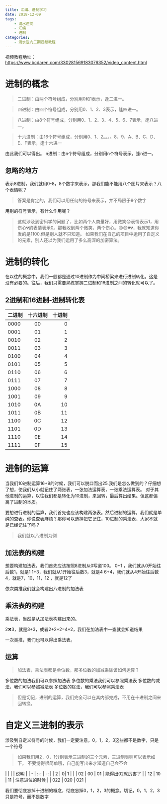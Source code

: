 ```yaml
---
title: 汇编、进制学习
date: 2018-12-09
tags:
	- 滴水逆向
	- 汇编
	- 进制
categories:
	- 滴水逆向三期视频教程
---
```


视频教程地址：https://www.bcdaren.com/330281569183076352/video_content.html
# 进制的概念

> 二进制：由两个符号组成，分别用0和1表示，逢二进一。

> 四进制：由四个符号组成，分别用0、1、2、3表示，逢四进一。

> 八进制：由8个符号组成，分别用0、1、2、3、4、5、6、7表示，逢八进一。

> 十六进制：由16个符号组成，分别用0、1、2。。。。8、9、A、B、C、D、E、F表示，逢十六进一

由此我们可以得出。
n进制：由n个符号组成，分别用n个符号表示，逢n进一。

## 忽略的地方

表示8进制，我们就用0-8，8个数字来表示，那我们能不能用八个图片来表示？八个表情呢？
> 答案是肯定的，我们可以用任何的符号来表示，并不局限于8个数字

用别的符号表示，有什么作用呢？
> 这就涉及到密码学的问题了，比如两个人商量好，用微笑😊表情表示1，用伤心💔的表情表示0。那我收到两个微笑，两个伤心。😊😊💔💔，我就知道你发的是1100.但是别人就不只知道。
如果我们在自己的项目中运用了自定义的元素，别人还以为我们运用了多么高深的加密算法。

# 进制的转化
在以往的概念中，我们一般都是通过10进制作为中间桥梁来进行进制转化。这是没有必要的。往后，我们只需要熟练掌握二进制和16进制之间的转化就可以了。
## 2进制和16进制-进制转化表

| 二进制 | 十六进制 | 十进制 |
| - | :-: | -: | 
| 0000 | 00| 0 | 
| 0001 | 01 | 1 | 
| 0010 | 02 | 2 |
| 0011 | 03 | 3 | 
| 0100 | 04 | 4 | 
| 0101 | 05 | 5 |
| 0110 | 06| 6 | 
| 0111 | 07 | 7 | 
| 1000 | 08 | 8 |
| 1001 | 09| 9 | 
| 1010 | 0A | 10 | 
| 1011 | 0B | 11 |
| 1100 | 0C| 12 | 
| 1101 | 0D | 13 | 
| 1110 | 0E | 14 |
| 1111 | 0F | 15 | 

# 进制的运算

当我们10进制运算16+9的时候，我们可以脱口而出25.我们是怎么做到的？仔细想了想，使我们从小就记住了两张表，一张加法运算表，一张乘法运算表。
对于其他进制的运算，以往我们都是转化为10进制，来回转，最后算出结果。但这都偏离了进制的本质。

要想进行进制的运算，我们首先也应该构建两张表。然后进制的运算，我们就是单纯的查表。你说查表麻烦？那你可以选择把它记住，10进制的乘法表，大家不就是已经记住了吗？
> 我们就以八进制为例

## 加法表的构建
想要构建加法表，我们首先应该按照8进制从0写道100。
0+1 ，我们就从0开始往后数1，就是1
1+3，我们就从1开始往后数3，就是4
6+4，我们就从4开始往后数4，就是7，10，11，12 ，就是12了

依次类推我们就会构建出八进制的加法表

## 乘法表的构建
乘法表，当然是从加法表构建出来的。

2✖3，就是3+3，或者2+2+2=4+2，我们在加法表中一查就会知道结果

一次类推，我们也可以得出乘法表。

## 运算

> 加法表，乘法表都是单位数，那多位数的加减乘除该如何运算？

多位数的加法我们可以参照加法表
多位数的乘法我们可以参照乘法表
多位数的减法，我们可以参照减法表
多位数的除法，我们可以参照乘法表

> 但是切记，进制的运算，我们完全可以在其内部完成，不用在十进制之间来回转换。

# 自定义三进制的表示
涉及到自定义符号的时候，我们一定要注意，0，1，2，3这些都不是数字，只是一个符号
> 如果我们用2，0，1分别表示三进制的三个元素，三进制表则可以表示如下。
不要觉得很简单哦，自己能写出来才知道自己会不会

|  |  |  | 说明 |
| - | :-: | -: | 
| 2 | 0| 1 | |
| 02 | 00 | 01 | 能得出02就厉害了 |
| 12 | 10 | 11 | 注意进位的时候 |
| 022 | 020 | 021 | 

我们要彻底忘掉十进制的概念，彻底忘掉0，1，2，3的概念。切记，0，1，2，3只是符号，而不是数字







